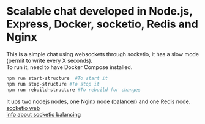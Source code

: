 # Scalable chat developed in Node.js, Express, Docker, socketio, Redis and Nginx

This is a simple chat using websockets through socketio, it has a slow mode (permit to write every X seconds).  
To run it, need to have Docker Compose installed.  
```bash
npm run start-structure  #To start it 
npm run stop-structure #To stop it
npm run rebuild-structure #To rebuild for changes  
```

It ups two nodejs nodes, one Nginx node (balancer) and one Redis node.  
[socketio web](https://socket.io/)  
[info about socketio balancing](https://socket.io/docs/using-multiple-nodes/#Sticky-load-balancing)
    